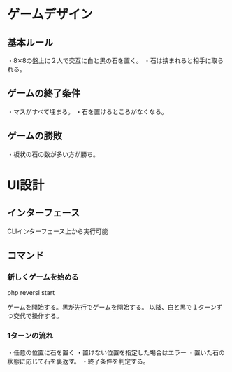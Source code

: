 # ゲームデザイン
## 基本ルール
・8✕8の盤上に２人で交互に白と黒の石を置く。
・石は挟まれると相手に取られる。

## ゲームの終了条件
・マスがすべて埋まる。
・石を置けるところがなくなる。

## ゲームの勝敗
・板状の石の数が多い方が勝ち。

# UI設計
## インターフェース
CLIインターフェース上から実行可能

## コマンド
### 新しくゲームを始める
php reversi start

ゲームを開始する。黒が先行でゲームを開始する。
以降、白と黒で１ターンずつ交代で操作する。

### 1ターンの流れ
・任意の位置に石を置く
 ・置けない位置を指定した場合はエラー
 ・置いた石の状態に応じて石を裏返す。
 ・終了条件を判定する。